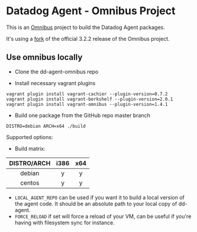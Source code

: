 Datadog Agent - Omnibus Project
================

This is an [Omnibus](https://github.com/opscode/omnibus) project to build the Datadog Agent packages.

It's using a [fork](https://github.com/DataDog/omnibus-ruby/compare/chef:v3.2.2...custom3.2.2-2) of the official 3.2.2 release of the Omnibus project.

## Use omnibus locally

* Clone the dd-agent-omnibus repo

* Install necessary vagrant plugins
```
vagrant plugin install vagrant-cachier --plugin-version=0.7.2
vagrant plugin install vagrant-berkshelf --plugin-version=2.0.1
vagrant plugin install vagrant-omnibus --plugin-version=1.4.1
```
* Build one package from the GitHub repo master branch
```
DISTRO=debian ARCH=x64 ./build
```

Supported options:

* Build matrix:

| DISTRO/ARCH | i386 | x64 |
|:-----------:|:----:|:---:|
|    debian   |   y  |  y  |
|    centos   |   y  |  y  |

* `LOCAL_AGENT_REPO` can be used if you want it to build a local version of the agent code. It should be an absolute path to your local copy of dd-agent.
* `FORCE_RELOAD` if set will force a reload of your VM, can be useful if you're having with filesystem sync for instance.

